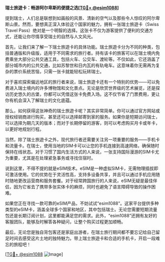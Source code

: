 **瑞士旅遊卡：畅游阿尔卑斯的便捷之选[[TG💪+ @esim1088](https://t.me/s/esim1088)]**

提到瑞士，人们总是联想到如画般的风景、清新的空气以及那些令人惊叹的阿尔卑斯山景。然而，要想真正深入体验这个国家的魅力，拥有一张瑞士旅遊卡（Swiss Travel Pass）绝对是一个明智的选择。这张卡不仅为游客提供了便利的交通方式，还能让你尽情享受瑞士的自然与人文风光。

首先，让我们来了解一下瑞士旅遊卡的具体功能。瑞士旅遊卡分为不同的种类，包括普通版和升级版，适用于不同需求的旅行者。持有该卡的旅客可以在瑞士境内免费乘坐大部分公共交通工具，包括火车、公交车、渡轮等。不仅如此，它还涵盖了部分城市内的公共交通，比如苏黎世和日内瓦的有轨电车。这意味着你无需再为复杂的票价系统苦恼，只需一张卡就能轻松玩转瑞士。

对于喜欢探索偏远地区的旅行者来说，瑞士旅遊卡还有一个特别的优势——可以免费进入瑞士境内的许多博物馆和文化景点。无论是欣赏世界级的艺术展览，还是探访历史悠久的古堡，你都可以凭借这张卡免费入场。这不仅节省了门票费用，更让你有机会深入了解瑞士的文化底蕴。

那么，如何获得这张神奇的瑞士旅遊卡呢？其实非常简单。你可以通过官方网站或授权经销商进行购买，甚至还可以选择邮寄到家的服务。如果你是短期访问瑞士，可以选择为期几天的版本；而对于长期停留的游客，则可以考虑购买月卡或年卡，以更好地规划行程。

当然，除了瑞士旅遊卡之外，现代旅行者还需要关注另一项重要的服务——手机卡和流量卡。在瑞士，使用当地的SIM卡可以让您的手机连接到高速网络，确保随时保持在线状态。对于习惯了国内生活方式的人来说，一张支持国际漫游的SIM卡尤为重要，尤其是在处理紧急事务或寻找住宿时。

说到这里，不得不提的就是eSIM技术。eSIM是一种虚拟SIM卡，无需物理插拔即可激活使用。它的优势在于灵活性高，支持多设备共享，并且可以通过手机应用随时随地更改运营商和服务套餐。对于经常跨国旅行的人来说，eSIM无疑是最佳伴侣，因为它省去了携带多张实体卡的麻烦，同时也避免了语言障碍导致的操作困难。

如果您正在寻找一款可靠的eSIM产品，不妨试试“esim1088”。这家平台提供多种类型的eSIM卡，涵盖全球多个国家和地区，其中包括瑞士。无论您需要短期流量包还是长期订阅计划，这里都能满足您的需求。此外，“esim1088”还拥有友好的客服团队，能够及时解答各种疑问，让整个购买过程更加顺畅。

最后，无论您是独自背包客还是家庭出游者，在瑞士旅行期间都不要忘记给自己留足时间去感受这片土地的独特魅力。带上瑞士旅遊卡和合适的手机卡，开启一段难忘的旅程吧！

[[TG💪+ @esim1088](https://t.me/s/esim1088) ![Image](https://i.postimg.cc/4NQfJmqS/Snipaste-2025-05-13-00-14-12.png)]